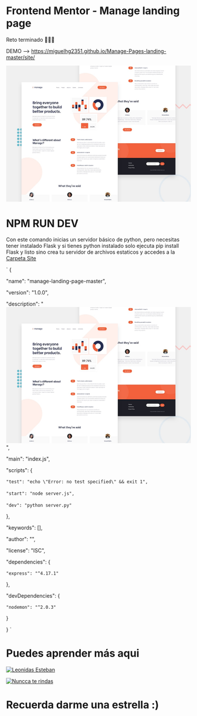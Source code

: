 # Frontend Mentor - Manage landing page

Reto terminado 🎉🎉🎉

DEMO --> https://miguelhg2351.github.io/Manage-Pages-landing-master/site/

![Design preview for the Manage landing page coding challenge](./design/desktop-preview.jpg)

# NPM RUN DEV

Con este comando inicias un servidor básico de python, pero necesitas tener instalado Flask y si tienes python instalado solo ejecuta pip install Flask y listo sino crea tu servidor de archivos estaticos y accedes a la [Carpeta Site](site/)

`
{

  "name": "manage-landing-page-master",

  "version": "1.0.0",

  "description": "![Design preview for the Manage landing page coding challenge](./design/desktop-preview.jpg)",

  "main": "index.js",
  
  "scripts": {
  
    "test": "echo \"Error: no test specified\" && exit 1",
  
    "start": "node server.js",
  
    "dev": "python server.py"
  
  },
  
  "keywords": [],
  
  "author": "",
  
  "license": "ISC",
  
  "dependencies": {
  
    "express": "^4.17.1"
  
  },
  
  "devDependencies": {
  
    "nodemon": "^2.0.3"
  
  }

}
`

# Puedes aprender más aqui

[![Leonidas Esteban](http://img.youtube.com/vi/Q1d5UNZ3q1E/0.jpg)](http://www.youtube.com/watch?v=Q1d5UNZ3q1E "Videos Recomendados para programar")

[![Nuncca te rindas](http://img.youtube.com/vi/bxtyA5CGTNA/0.jpg)](http://www.youtube.com/watch?v=bxtyA5CGTNA "Aprende programación con Leonidas Esteban")

# Recuerda darme una estrella :)